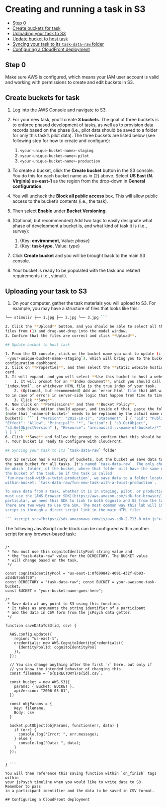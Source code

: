 # Creating and running a task in S3

<!-- toc -->

- [Step 0](#step-0)
- [Create buckets for task](#create-buckets-for-task)
- [Uploading your task to S3](#uploading-your-task-to-s3)
- [Update bucket to host task](#update-bucket-to-host-task)
- [Syncing your task to its `task-data-raw`
  folder](#syncing-your-task-to-its-task-data-raw-folder)
- [Configuring a CloudFront deployment](#configuring-a-cloudfront-deployment)

<!-- tocstop -->

## Step 0

Make sure AWS is configured, which means your IAM user account is valid and
working with permissions to create and edit buckets in S3.

## Create buckets for task

1. Log into the AWS Console and navigate to S3.
2. For your new task, you’ll create **3 buckets**. The goal of three buckets is
to enforce phased development of tasks, as well as to provision data records
based on the phase (i.e., pilot data should be saved to a folder for only this
task’s pilot data). The three buckets are listed below (see following step for
how to create and configure):

    1. `<your-unique-bucket-name>-staging`
    2. `<your-unique-bucket-name>-pilot`
    3. `<your-unique-bucket-name>-production`
    
3. To create a bucket, click the **Create bucket** button in the S3 console.
You do this for each bucket name as in (2) above. Select **US East (N.
Virginia) us-east-1** as the region from the drop-down in **General
configuration**.
4. You will uncheck the **Block all public access** box. This will allow public
access to the bucket’s contents (i.e., the task).
5. Then select **Enable** under **Bucket Versioning**.
6. (Optional, but recommended) Add two tags to easily designate what phase of
development a bucket is, and what kind of task it is (i.e., survey):
    1. {Key: **environment**, Value: *phase*}
    2. {Key: **task-type**, Value: *type*}
7. Click **Create bucket** and you will be brought back to the main S3 console.
8. Your bucket is ready to be populated with the task and related requirements
(i.e., stimuli).

## Uploading your task to S3

1. On your computer, gather the task materials you will upload to S3. For
example, you may have a structure of files that looks like this:

```bash .  ├── external-html/ │   └── consent.html ├── index.html ├── jspsych/
└── stimuli/ ├── 1.jpg ├── 2.jpg └── 3.jpg ```

2. Click the **Upload** button, and you should be able to select all the above
files from (1) and drag-and-drop into the modal window.
3. Confirm that the files are correct and click **Upload**.

## Update bucket to host task

1. From the S3 console, click on the bucket name you want to update (i.e.,
`<your-unique-bucket-name>-staging`), which will bring you to the bucket’s
configuration dashboard.
2. Click on **Properties**, and then select the **Static website hosting**
card. 
3. It will expand, and you will select **Use this bucket to host a website**.
    1. It will prompt for an **Index document**, which you should call
`index.html`, or whichever HTML file is the true index of your task. 
    2. (Optional, but recommended) Add an `error.html` file that AWS will route
to in case of errors in server-side logic that happen from time to time.
    3. Click **Save**.
4. Now click on **Permissions** and then **Bucket Policy**.
5. A code block editor should appear, and inside of that, paste the following
(note that `<name-of-bucket>` needs to be replaced by the actual name of your
bucket!): ``` { "Version": "2012-10-17", "Statement": [ { "Sid": "PublicRead",
"Effect": "Allow", "Principal": "*", "Action": [ "s3:GetObject",
"s3:GetObjectVersion" ], "Resource": "arn:aws:s3:::<name-of-bucket>/*”
} ] } ```
6. Click **Save** and follow the prompt to confirm that this should be public.
7. Your bucket is ready to configure with CloudFront.

## Syncing your task to its `task-data-raw` folder

Our S3 service has a variety of buckets, but the bucket we save data to will be
the same bucket for all tasks. It's named `task-data-raw`. The only change will
be which _folder_ of the bucket, where that folder will have the same name as
the bucket of the task. So if the task is called
`fun-new-task-with-a-twist-production`, we save data to a folder located
within-bucket: `task-data-raw/fun-new-task-with-a-twist-production`.

To save data from a task, whether it is in staging, pilot, or production, you
must use the [AWS Browser SDK](https://aws.amazon.com/sdk-for-browser/). In
particular, we need this SDK to link to both Cognito and S3 from the task.
There are two ways to use the SDK. The most common way this lab will import the
script is through a direct script link in the main HTML file:

``` <script src="https://sdk.amazonaws.com/js/aws-sdk-2.713.0.min.js"></script>
```

The following JavaScript code block can be configured within another script for
any browser-based task:

``` 

/*
 * You must use this cognitoIdentityPool string value and 
 * the "task-data-raw" value for the DIRECTORY. The BUCKET value
 * will change based on the task.
 */

const cognitoIdentityPool = "us-east-1:0f699842-4091-432f-8b93-a2d4b7bb5f20";
const DIRECTORY = "task-data-raw"; const BUCKET = your-awesome-task-bucket;
const BUCKET = "your-bucket-name-goes-here";

/*
 * Save data at any point to S3 using this function.
 * It takes as arguments the string identifier of a participant
 * and the data in CSV form from the jsPsych data getter.  
 */ 

function saveDataToS3(id, csv) {

  AWS.config.update({
    region: "us-east-1", 
    credentials: new AWS.CognitoIdentityCredentials({
      IdentityPoolId: cognitoIdentityPool 
    }), 
  });

  // You can change anything after the first `/` here, but only if
  // you know the intended behavior of changing this.
  const filename = `${DIRECTORY}/${id}.csv`;

  const bucket = new AWS.S3({
    params: { Bucket: BUCKET }, 
    apiVersion: "2006-03-01", 
  })

  const objParams = { 
    Key: filename, 
    Body: csv 
  }

  bucket.putObject(objParams, function(err, data) { 
    if (err) { 
      console.log("Error: ", err.message); 
    } else {
      console.log("Data: ", data); 
    } 
  });


} ```

You will then reference this saving function within `on_finish` tags within
your jsPsych timeline when you would like to write data to S3. Remember to pass
in a participant identifier and the data to be saved in CSV format.

## Configuring a CloudFront deployment

